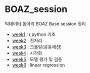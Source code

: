 # BOAZ_session
빅데이터 동아리 BOAZ Base session 정리

* [week1](https://github.com/miniii222/BOAZ_session/tree/master/week%201) : r,python 기초
* [week2](https://github.com/miniii222/BOAZ_session/tree/master/week%202) : 전처리
* [week3](https://github.com/miniii222/BOAZ_session/tree/master/week%203) : 크롤링(공동세션)
* [week4](https://github.com/miniii222/BOAZ_session/tree/master/week%204) : 시각화
* [week5](https://github.com/miniii222/BOAZ_session/tree/master/week%205) : 모델 평가 및 검증
* [week6](https://github.com/miniii222/BOAZ_session/tree/master/week%206) : linear regression
